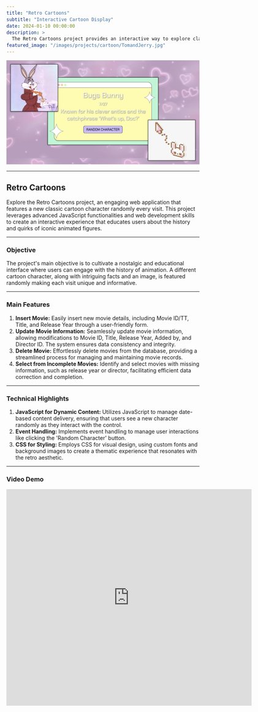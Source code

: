 ```yaml
---
title: "Retro Cartoons"
subtitle: "Interactive Cartoon Display"
date: 2024-01-10 00:00:00
description: >
  The Retro Cartoons project provides an interactive way to explore classic animated characters through a daily feature system. Using JavaScript and web development techniques, this project allows users to discover fun facts about beloved cartoon characters on specific dates. It emphasizes dynamic content delivery, event handling,and learning about animation history!
featured_image: "/images/projects/cartoon/TomandJerry.jpg"
---
```


![](/images/projects/cartoon/RetroCartoon.png)

---

## Retro Cartoons

Explore the Retro Cartoons project, an engaging web application that features a new classic cartoon character randomly every visit. This project leverages advanced JavaScript functionalities and web development skills to create an interactive experience that educates users about the history and quirks of iconic animated figures.

---

### Objective

The project's main objective is to cultivate a nostalgic and educational interface where users can engage with the history of animation. A different cartoon character, along with intriguing facts and an image, is featured randomly making each visit unique and informative.

---

### Main Features

1. **Insert Movie:** Easily insert new movie details, including Movie ID/TT, Title, and Release Year through a user-friendly form.
2. **Update Movie Information:** Seamlessly update movie information, allowing modifications to Movie ID, Title, Release Year, Added by, and Director ID. The system ensures data consistency and integrity.
3. **Delete Movie:** Effortlessly delete movies from the database, providing a streamlined process for managing and maintaining movie records.
4. **Select from Incomplete Movies:** Identify and select movies with missing information, such as release year or director, facilitating efficient data correction and completion.

---

### Technical Highlights

1. **JavaScript for Dynamic Content:** Utilizes JavaScript to manage date-based content delivery, ensuring that users see a new character randomly as they interact with the control.
2. **Event Handling:** Implements event handling to manage user interactions like clicking the 'Random Character' button.
3. **CSS for Styling:** Employs CSS for visual design, using custom fonts and background images to create a thematic experience that resonates with the retro aesthetic.

---

### Video Demo

<iframe src="https://player.vimeo.com/video/941623504?h=33e8b0a14f" width="640" height="564" frameborder="0" allow="autoplay; fullscreen" allowfullscreen></iframe>
